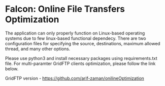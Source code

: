 # Falcon: Online File Transfers Optimization
The application can only properly function on Linux-based operating systems due to few linux-based functional dependecy. There are two configuration files for specifying the source, destinations, maximum allowed thread, and many other options. 
    
Please use python3 and install necessary packages using requirements.txt file. For multi-paramter GridFTP clients optimization, please follow the link below. 
    
GridFTP version - https://github.com/arif-zaman/onilineOptimization
    

